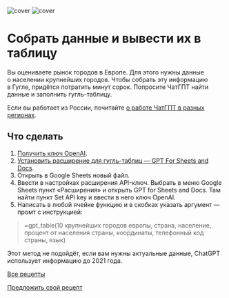![cover](https://github.com/Open-Prompting/Open-Prompting/blob/ce565a41c1629b22a152379900b6faafe32b0163/images/cover-data-light.svg#gh-light-mode-only)
![cover](https://github.com/Open-Prompting/Open-Prompting/blob/ce565a41c1629b22a152379900b6faafe32b0163/images/cover-data-dark.svg#gh-dark-mode-only)

# Собрать данные и вывести их в таблицу

Вы&nbsp;оцениваете рынок городов в&nbsp;Европе. Для этого нужны данные о&nbsp;населении крупнейших городов. Чтобы собрать эту информацию в&nbsp;Гугле, придётся потратить минут сорок. Попросите ЧатГПТ найти данные и&nbsp;заполнить гугль-таблицу.

Если вы работает из России, почитайте [о работе ЧатГПТ в разных регионах](https://github.com/Open-Prompting/Knowledge-Base/content/articles/ruchatgpt/ruchatgpt.md).


## Что сделать
1. [Получить ключ OpenAI](https://platform.openai.com/account/api-keys).
2. [Установить расширение для гугль-таблиц&nbsp;&mdash; GPT For Sheets and Docs](https://workspace.google.com/marketplace/app/gpt_for_sheets_and_docs/677318054654).
3. Открыть в&nbsp;Google Sheets новый файл.
4. Ввести в&nbsp;настройках расширения API-ключ. Выбрать в&nbsp;меню Google Sheets пункт &laquo;Расширения&raquo; и&nbsp;открыть GPT for Sheets and Docs. Там найти пункт Set API key и&nbsp;ввести в&nbsp;него ключ OpenAI.
5. Написать в&nbsp;любой ячейке функцию и&nbsp;в&nbsp;скобках указать аргумент&nbsp;&mdash; промт с&nbsp;инструкцией:
> =gpt_table(10 крупнейших городов европы, страна, население, процент от&nbsp;населения страны, координаты, телефонный код страны, язык)

Этот метод не&nbsp;подойдёт, если вам нужны актуальные данные, ChatGPT использует информацию до&nbsp;2021&nbsp;года.

[Все рецепты](https://github.com/Open-Prompting/Open-Prompting/blob/main/README.md#user-content-рецепты)

[Предложить свой рецепт](#)
